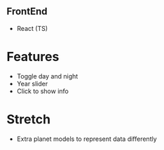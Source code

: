 ## FrontEnd

- React (TS)

# Features

- Toggle day and night
- Year slider
- Click to show info

# Stretch

- Extra planet models to represent data differently
